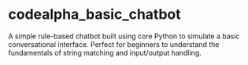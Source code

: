 # codealpha_basic_chatbot
A simple rule-based chatbot built using core Python to simulate a basic conversational interface. Perfect for beginners to understand the fundamentals of string matching and input/output handling.
